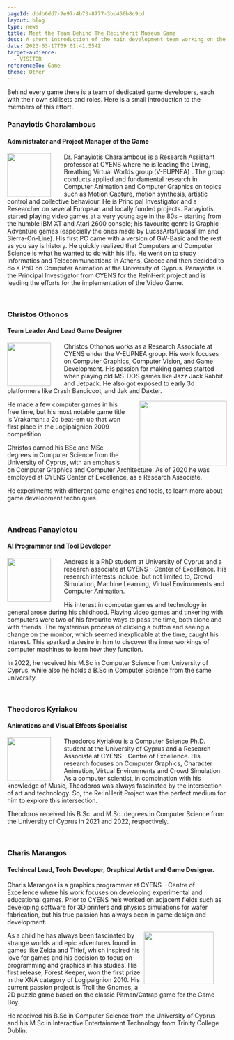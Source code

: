 ```yaml
---
pageId: dddb6dd7-7e97-4b73-8777-3bc450b8c9cd
layout: blog
type: news
title: Meet the Team Behind The Re:inherit Museum Game
desc: A short introduction of the main development team working on the game.
date: 2023-03-17T09:01:41.554Z
target-audience:
  - VISITOR
referenceTo: Game
theme: Other
---
```

Behind every game there is a team of dedicated game developers, each with their own skillsets and roles. Here is a small introduction to the members of this effort.


<!--StartFragment-->

### Panayiotis Charalambous

#### Administrator and Project Manager of the Game

<img align="left" width="100" height="100" src="https://ucarecdn.com/f8d93912-4db4-4a74-8c04-ee26d8f55a7c/" img style="margin-right: 30px">

Dr. Panayiotis Charalambous is a Research Assistant professor at CYENS where he is leading the Living, Breathing Virtual Worlds group (V-EUPNEA) . The group conducts applied and fundamental research in Computer Animation and Computer Graphics on topics such as Motion Capture, motion synthesis, artistic control and collective behaviour. He is Principal Investigator and a Researcher on several European and locally funded projects. Panayiotis started playing video games at a very young age in the 80s – starting from the humble IBM XT and Atari 2600 console; his favourite genre is Graphic Adventure games (especially the ones made by LucasArts/LucasFilm and Sierra-On-Line). His first PC came with a version of GW-Basic and the rest as you say is history. He quickly realized that Computers and Computer Science is what he wanted to do with his life. He went on to study Informatics and Telecommuncations in Athens, Greece and then decided to do a PhD on Computer Animation at the University of Cyprus. Panayiotis is the Principal Investigator from CYENS for the ReInHerit project and is leading the efforts for the implementation of the Video Game. 

<!--EndFragment-->

</br>

<!--StartFragment-->

### Christos Othonos

#### Team Leader And Lead Game Designer

<img align="left" width="100" height="100" src="https://ucarecdn.com/925c16ce-96f6-4dae-b371-69f6e77f2f4d/" img style="margin-right: 30px">

Christos Othonos works as a Research Associate at CYENS under the V-EUPNEA group. His work focuses on Computer Graphics, Computer Vision, and Game Development. His passion for making games started when playing old MS-DOS games like Jazz Jack Rabbit and Jetpack. He also got exposed to early 3d platformers like Crash Bandicoot, and Jak and Daxter. 

<img align="right" width="200" height="150" src="https://ucarecdn.com/8dad89fd-11e0-4ee4-bf42-ed3f889b8a6c/" img style="margin-left: 30px">

He made a few computer games in his free time, but his most notable game title is Vrakaman: a 2d beat-em up that won first place in the Logipaignion 2009 competition. 

Christos earned his BSc and MSc degrees in Computer Science from the University of Cyprus, with an emphasis on Computer Graphics and Computer Architecture. As of 2020 he was employed at CYENS Center of Excellence, as a Research Associate. 

He experiments with different game engines and tools, to learn more about game development techniques.

<!--EndFragment-->

</br>

<!--StartFragment-->

### Andreas Panayiotou

#### AI Programmer and Tool Developer

<img align="left" width="100" height="100" src="https://ucarecdn.com/c7d86b54-6917-4eff-acbc-32d425428bc2/" img style="margin-right: 30px">

Andreas is a PhD student at University of Cyprus and a research associate at CYENS - Center of Excellence. His research interests include, but not limited to, Crowd Simulation, Machine Learning, Virtual Environments and Computer Animation. 

His interest in computer games and technology in general arose during his childhood. Playing video games and tinkering with computers were two of his favourite ways to pass the time, both alone and with friends. The mysterious process of clicking a button and seeing a change on the monitor, which seemed inexplicable at the time, caught his interest. This sparked a desire in him to discover the inner workings of computer machines to learn how they function. 

In 2022, he received his M.Sc in Computer Science from University of Cyprus, while also he holds a B.Sc in Computer Science from the same university.  

<!--EndFragment-->

</br>

<!--StartFragment-->

### Theodoros Kyriakou

#### Animations and Visual Effects Specialist

<img align="left" width="100" height="100" src="https://ucarecdn.com/6297d23e-110f-451b-92f2-e60e0f92ea35/" img style="margin-right: 30px">

Theodoros Kyriakou is a Computer Science Ph.D. student at the University of Cyprus and a Research Associate at CYENS - Centre of Excellence. His research focuses on Computer Graphics, Character Animation, Virtual Environments and Crowd Simulation. As a computer scientist, in combination with his knowledge of Music, Theodoros was always fascinated by the intersection of art and technology. So, the Re:InHerit Project was the perfect medium for him to explore this intersection. 

Theodoros received his B.Sc. and M.Sc. degrees in Computer Science from the University of Cyprus in 2021 and 2022, respectively.  

<!--EndFragment-->

</br>

<!--StartFragment-->

### Charis Marangos

####  Techincal Lead, Tools Developer, Graphical Artist and Game Designer. 

Charis Marangos is a graphics programmer at CYENS – Centre of Excellence where his work focuses on developing experimental and educational games. Prior to CYENS he’s worked on adjacent fields such as developing software for 3D printers and physics simulations for wafer fabrication, but his true passion has always been in game design and development. 

<img align="right" width="160" height="120" src="https://ucarecdn.com/4f75864f-57fc-42ab-babc-bac73226cabd/" img style="margin-right: 30px">

As a child he has always been fascinated by strange worlds and epic adventures found in games like Zelda and Thief, which inspired his love for games and his decision to focus on programming and graphics in his studies. His first release, Forest Keeper, won the first prize in the XNA category of Logipaignion 2010. His current passion project is Troll the Gnomes, a 2D puzzle game based on the classic Pitman/Catrap game for the Game Boy. 

He received his B.Sc in Computer Science from the University of Cyprus and his M.Sc in Interactive Entertainment Technology from Trinity College Dublin. 

<!--EndFragment-->

</br>